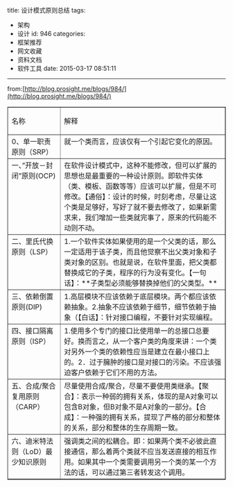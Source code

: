 title: 设计模式原则总结
tags:
  - 架构
  - 设计
id: 946
categories:
  - 框架推荐
  - 网文收藏
  - 资料文档
  - 软件工具
date: 2015-03-17 08:51:11
---

from:[http://blog.prosight.me/blogs/984/](http://blog.prosight.me/blogs/984/)
<table border="1" cellspacing="0" cellpadding="0">
<tbody>
<tr>
<td valign="top">

名称

</td>
<td valign="top">

解释

</td>
</tr>
<tr>
<td valign="top">0、单一职责原则（SRP）</td>
<td valign="top">就一个类而言，应该仅有一个引起它变化的原因。</td>
</tr>
<tr>
<td valign="top">一、”开放－封闭”原则(OCP)</td>
<td valign="top">在软件设计模式中，这种不能修改，但可以扩展的思想也是最重要的一种设计原则。即软件实体（类、模板、函数等等）应该可以扩展，但是不可修改。【通俗】：设计的时候，时刻考虑，尽量让这个类是足够好，写好了就不要去修改了，如果新需求来，我们增加一些类就完事了，原来的代码能不动则不动。</td>
</tr>
<tr>
<td valign="top">二、里氏代换原则（LSP）</td>
<td valign="top">1.一个软件实体如果使用的是一个父类的话，那么一定适用于该子类，而且他觉察不出父类对象和子类对象的区别。也就是说，在软件里面，把父类都替换成它的子类，程序的行为没有变化。【一句话】：**子类型必须能够替换掉他们的父类型。**</td>
</tr>
<tr>
<td valign="top">三、依赖倒置原则(DIP)</td>
<td valign="top">1.高层模块不应该依赖于底层模块。两个都应该依赖抽象。2.抽象不应该依赖于细节，细节依赖于抽象（【白话】：针对接口编程，不要针对实现编程。</td>
</tr>
<tr>
<td valign="top">四、接口隔离原则（ISP）</td>
<td valign="top">1.使用多个专门的接口比使用单一的总接口总要好。换而言之，从一个客户类的角度来讲：一个类对另外一个类的依赖性应当是建立在最小接口上的。2．过于臃肿的接口是对接口的污染。不应该强迫客户依赖于它们不用的方法。</td>
</tr>
<tr>
<td valign="top">五、合成/聚合复用原则（CARP）</td>
<td valign="top">尽量使用合成/聚合，尽量不要使用类继承。【聚合】：表示一种弱的拥有关系，体现的是A对象可以包含B对象，但B对象不是A对象的一部分。【合成】：一种强的拥有关系，提现了严格的部分和整体的关系，部分和整体的生存周期一致。</td>
</tr>
<tr>
<td valign="top">六、迪米特法则（LoD）最少知识原则</td>
<td valign="top">强调类之间的松耦合。即：如果两个类不必彼此直接通信，那么着两个类就不应当发送直接的相互作用。如果其中一个类需要调用另一个类的某一个方法的话，可以通过第三者转发这个调用。</td>
</tr>
</tbody>
</table>
